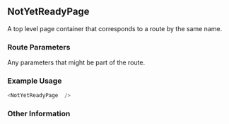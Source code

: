 ## NotYetReadyPage
A top level page container that corresponds to a route by the same name.

### Route Parameters
Any parameters that might be part of the route.

### Example Usage

```js
<NotYetReadyPage  />
```


### Other Information
